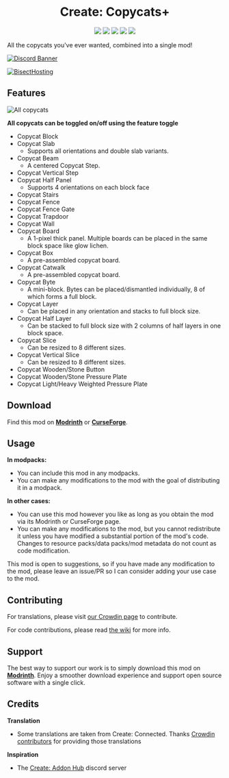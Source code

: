 <h1 align="center">Create: Copycats+</h1>

<p align="center">
<a title="Supported versions" target="_blank" href="https://modrinth.com/project/copycats"><img src="https://cf.way2muchnoise.eu/versions/968398_all.svg"></a>
<a title="Modrinth" target="_blank" href="https://modrinth.com/project/copycats"><img src="https://img.shields.io/modrinth/dt/UT2M39wf?style=flat&label=Modrinth"></a>
<a title="CurseForge" target="_blank" href="https://legacy.curseforge.com/minecraft/mc-mods/copycats"><img src="https://img.shields.io/curseforge/dt/968398?style=flat&label=CurseForge"></a>
<a title="Crowdin" target="_blank" href="https://crowdin.com/project/copycats"><img src="https://badges.crowdin.net/copycats/localized.svg"></a>
<a title="Discord" target="_blank" href="https://discord.gg/YxPPFHn4SS"><img src="https://discordapp.com/api/guilds/1202240504809652365/widget.png?style=shield"></a>
</p>

All the copycats you've ever wanted, combined into a single mod!

[![Discord Banner](https://discordapp.com/api/guilds/1202240504809652365/widget.png?style=banner2)](https://discord.gg/YxPPFHn4SS)

[![BisectHosting](https://copycats-site.vercel.app/api/banner)](https://copycats-site.vercel.app/api/link)

## Features

![All copycats](https://cdn.modrinth.com/data/UT2M39wf/images/e20c128b7c0e000e904584811d20f753d846af80.png)

**All copycats can be toggled on/off using the feature toggle**

- Copycat Block
- Copycat Slab
  - Supports all orientations and double slab variants.
- Copycat Beam
  - A centered Copycat Step.
- Copycat Vertical Step
- Copycat Half Panel
  - Supports 4 orientations on each block face
- Copycat Stairs
- Copycat Fence
- Copycat Fence Gate
- Copycat Trapdoor
- Copycat Wall
- Copycat Board
  - A 1-pixel thick panel. Multiple boards can be placed in the same block space like glow lichen.
- Copycat Box
  - A pre-assembled copycat board.
- Copycat Catwalk
  - A pre-assembled copycat board.
- Copycat Byte
  - A mini-block. Bytes can be placed/dismantled individually, 8 of which forms a full block.
- Copycat Layer
  - Can be placed in any orientation and stacks to full block size.
- Copycat Half Layer
  - Can be stacked to full block size with 2 columns of half layers in one block space.
- Copycat Slice
  - Can be resized to 8 different sizes.
- Copycat Vertical Slice
  - Can be resized to 8 different sizes.
- Copycat Wooden/Stone Button
- Copycat Wooden/Stone Pressure Plate
- Copycat Light/Heavy Weighted Pressure Plate

## Download

Find this mod on [**Modrinth**](https://modrinth.com/mod/copycats) or
[**CurseForge**](https://legacy.curseforge.com/minecraft/mc-mods/copycats).

## Usage

**In modpacks:**

- You can include this mod in any modpacks.
- You can make any modifications to the mod with the goal of distributing it in a modpack.

**In other cases:**

- You can use this mod however you like as long as you obtain the mod via its Modrinth or CurseForge page.
- You can make any modifications to the mod, but you cannot redistribute it unless you have modified a substantial
  portion of the mod's code. Changes to resource packs/data packs/mod metadata do not count as code modification.

This mod is open to suggestions, so if you have made any modification to the mod, please leave an issue/PR so I can
consider adding your use case to the mod.

## Contributing

For translations, please visit [our Crowdin page](https://crowdin.com/project/copycats) to contribute.

For code contributions, please read [the wiki](https://github.com/copycats-plus/copycats/wiki) for more info.

## Support

The best way to support our work is to simply download this mod on
[**Modrinth**](https://modrinth.com/mod/copycats).
Enjoy a smoother download experience and support open source software with a single click.

## Credits

**Translation**

- Some translations are taken from Create: Connected.
  Thanks [Crowdin contributors](https://crowdin.com/project/create-connected-mod) for providing those
  translations

**Inspiration**

- The [Create: Addon Hub](https://discord.gg/3AvrppcgG3) discord server